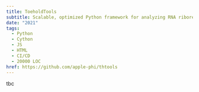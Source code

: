```yaml
---
title: ToeholdTools
subtitle: Scalable, optimized Python framework for analyzing RNA riboregulators <span class="italic">en masse</span>
date: "2021"
tags:
  - Python
  - Cython
  - JS
  - HTML
  - CI/CD
  - 20000 LOC
href: https://github.com/apple-phi/thtools
---
```


tbc
